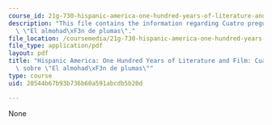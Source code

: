 ```yaml
---
course_id: 21g-730-hispanic-america-one-hundred-years-of-literature-and-film-spring-2014
description: "This file contains the information regarding Cuatro preguntas sobre\
  \ \"El almohad\xF3n de plumas\"."
file_location: /coursemedia/21g-730-hispanic-america-one-hundred-years-of-literature-and-film-spring-2014/20544b67b93b736b60a591abcdb5b20d_MIT21G_730S14_Ses2_almohad.pdf
file_type: application/pdf
layout: pdf
title: "Hispanic America: One Hundred Years of Literature and Film: Cuatro preguntas\
  \ sobre \"El almohad\xF3n de plumas\""
type: course
uid: 20544b67b93b736b60a591abcdb5b20d

---
```

None